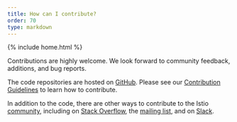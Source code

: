 ```yaml
---
title: How can I contribute?
order: 70
type: markdown
---
```

{% include home.html %}

Contributions are highly welcome. We look forward to community feedback, additions, and bug reports.

The code repositories are hosted on [GitHub](https://github.com/istio). Please see our [Contribution Guidelines](https://github.com/istio/istio/blob/master/CONTRIBUTING.md) to learn how to contribute.

In addition to the code, there are other ways to contribute to the Istio [community]({{home}}/community/), including on
[Stack Overflow](https://stackoverflow.com/questions/tagged/istio), the [mailing list](https://groups.google.com/forum/#!forum/istio-users),
and on [Slack](https://istio.slack.com/).
